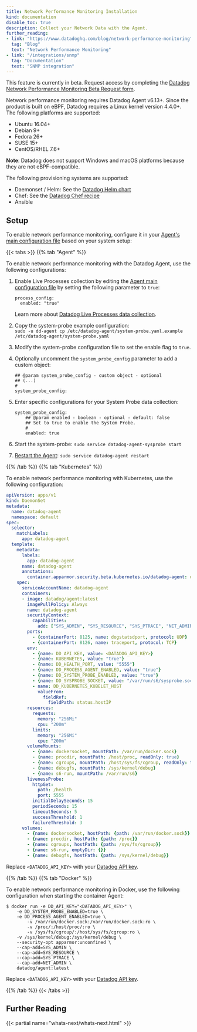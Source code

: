 ```yaml
---
title: Network Performance Monitoring Installation
kind: documentation
disable_toc: true
description: Collect your Network Data with the Agent.
further_reading:
- link: "https://www.datadoghq.com/blog/network-performance-monitoring"
  tag: "Blog"
  text: "Network Performance Monitoring"
- link: "/integrations/snmp"
  tag: "Documentation"
  text: "SNMP integration"
---
```


<div class="alert alert-warning">
This feature is currently in beta. Request access by completing the <a href="https://app.datadoghq.com/network/2019signup">Datadog Network Performance Monitoring Beta Request form</a>.
</div>

Network performance monitoring requires Datadog Agent v6.13+. Since the product is built on eBPF, Datadog requires a Linux kernel version 4.4.0+. The following platforms are supported:

* Ubuntu 16.04+
* Debian 9+
* Fedora 26+
* SUSE 15+
* CentOS/RHEL 7.6+

**Note**: Datadog does not support Windows and macOS platforms because they are not eBPF-compatible.

The following provisioning systems are supported:

* Daemonset / Helm: See the [Datadog Helm chart][1]
* Chef: See the [Datadog Chef recipe][2]
* Ansible

## Setup

To enable network performance monitoring, configure it in your [Agent's main configuration file][3] based on your system setup:

{{< tabs >}}
{{% tab "Agent" %}}

To enable network performance monitoring with the Datadog Agent, use the following configurations:

1. Enable Live Processes collection by editing the [Agent main configuration file][1] by setting the following parameter to `true`:

    ```
    process_config:
      enabled: "true"
    ```
    Learn more about [Datadog Live Processes data collection][2].

2. Copy the system-probe example configuration:<br>
`sudo -u dd-agent cp /etc/datadog-agent/system-probe.yaml.example /etc/datadog-agent/system-probe.yaml`
3. Modify the system-probe configuration file to set the enable flag to `true`.<br>

4. Optionally uncomment the `system_probe_config` parameter to add a custom object:
    ```
    ## @param system_probe_config - custom object - optional
    ## (...)
    #
    system_probe_config:
    ```

5. Enter specific configurations for your System Probe data collection:
    ```
    system_probe_config:
        ## @param enabled - boolean - optional - default: false
        ## Set to true to enable the System Probe.
        #
        enabled: true
    ```

6. Start the system-probe: `sudo service datadog-agent-sysprobe start`
7. [Restart the Agent][3]: `sudo service datadog-agent restart`

[1]: /agent/guide/agent-configuration-files/?tab=agentv6
[2]: /graphing/infrastructure/process
[3]: https://docs.datadoghq.com/agent/guide/agent-commands/?tab=agentv6#restart-the-agent
{{% /tab %}}
{{% tab "Kubernetes" %}}

To enable network performance monitoring with Kubernetes, use the following configuration:

```yaml
apiVersion: apps/v1
kind: DaemonSet
metadata:
  name: datadog-agent
  namespace: default
spec:
  selector:
    matchLabels:
      app: datadog-agent
  template:
    metadata:
      labels:
        app: datadog-agent
      name: datadog-agent
      annotations:
        container.apparmor.security.beta.kubernetes.io/datadog-agent: unconfined
    spec:
      serviceAccountName: datadog-agent
      containers:
      - image: datadog/agent:latest
        imagePullPolicy: Always
        name: datadog-agent
        securityContext:
          capabilities:
            add: ["SYS_ADMIN", "SYS_RESOURCE", "SYS_PTRACE", "NET_ADMIN"]
        ports:
          - {containerPort: 8125, name: dogstatsdport, protocol: UDP}
          - {containerPort: 8126, name: traceport, protocol: TCP}
        env:
          - {name: DD_API_KEY, value: <DATADOG_API_KEY>}
          - {name: KUBERNETES, value: "true"}
          - {name: DD_HEALTH_PORT, value: "5555"}
          - {name: DD_PROCESS_AGENT_ENABLED, value: "true"}
          - {name: DD_SYSTEM_PROBE_ENABLED, value: "true"}
          - {name: DD_SYSPROBE_SOCKET, value: "/var/run/s6/sysprobe.sock"}
          - name: DD_KUBERNETES_KUBELET_HOST
            valueFrom:
              fieldRef:
                fieldPath: status.hostIP
        resources:
          requests:
            memory: "256Mi"
            cpu: "200m"
          limits:
            memory: "256Mi"
            cpu: "200m"
        volumeMounts:
          - {name: dockersocket, mountPath: /var/run/docker.sock}
          - {name: procdir, mountPath: /host/proc, readOnly: true}
          - {name: cgroups, mountPath: /host/sys/fs/cgroup, readOnly: true}
          - {name: debugfs, mountPath: /sys/kernel/debug}
          - {name: s6-run, mountPath: /var/run/s6}
        livenessProbe:
          httpGet:
            path: /health
            port: 5555
          initialDelaySeconds: 15
          periodSeconds: 15
          timeoutSeconds: 5
          successThreshold: 1
          failureThreshold: 3
      volumes:
        - {name: dockersocket, hostPath: {path: /var/run/docker.sock}}
        - {name: procdir, hostPath: {path: /proc}}
        - {name: cgroups, hostPath: {path: /sys/fs/cgroup}}
        - {name: s6-run, emptyDir: {}}
        - {name: debugfs, hostPath: {path: /sys/kernel/debug}}
```

Replace `<DATADOG_API_KEY>` with your [Datadog API key][1].

[1]: https://app.datadoghq.com/account/settings#api
{{% /tab %}}
{{% tab "Docker" %}}

To enable network performance monitoring in Docker, use the following configuration when starting the container Agent:

```
$ docker run -e DD_API_KEY="<DATADOG_API_KEY>" \
	-e DD_SYSTEM_PROBE_ENABLED=true \
	-e DD_PROCESS_AGENT_ENABLED=true \
        -v /var/run/docker.sock:/var/run/docker.sock:ro \
        -v /proc/:/host/proc/:ro \
        -v /sys/fs/cgroup/:/host/sys/fs/cgroup:ro \
	-v /sys/kernel/debug:/sys/kernel/debug \
	--security-opt apparmor:unconfined \
	--cap-add=SYS_ADMIN \
	--cap-add=SYS_RESOURCE \
	--cap-add=SYS_PTRACE \
	--cap-add=NET_ADMIN \
	datadog/agent:latest
  ```

Replace `<DATADOG_API_KEY>` with your [Datadog API key][1].

[1]: https://app.datadoghq.com/account/settings#api
{{% /tab %}}
{{< /tabs >}}

## Further Reading

{{< partial name="whats-next/whats-next.html" >}}

[1]: https://github.com/helm/charts/blob/master/stable/datadog/README.md#enabling-system-probe-collection
[2]: https://github.com/DataDog/chef-datadog
[3]: /agent/guide/agent-configuration-files/?tab=agentv6#agent-main-configuration-file
